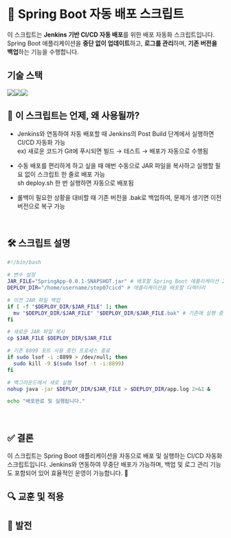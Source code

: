 # 🚀 Spring Boot 자동 배포 스크립트
이 스크립트는 **Jenkins 기반 CI/CD 자동 배포**를 위한 배포 자동화 스크립트입니다.  
Spring Boot 애플리케이션을 **중단 없이 업데이트**하고, **로그를 관리**하며, **기존 버전을 백업**하는 기능을 수행합니다.<br>

## 기술 스택
<img src="https://img.shields.io/badge/Java-007396?style=for-the-badge&logo=java&logoColor=white"><img src="https://img.shields.io/badge/Linux-FCC624?style=for-the-badge&logo=linux&logoColor=black"><img src="https://img.shields.io/badge/Jenkins-D24939?style=for-the-badge&logo=Jenkins&logoColor=white">

## 📌 이 스크립트는 언제, 왜 사용될까?
- Jenkins와 연동하여 자동 배포할 때
Jenkins의 Post Build 단계에서 실행하면 CI/CD 자동화 가능<br>
ex) 새로운 코드가 Git에 푸시되면 빌드 → 테스트 → 배포가 자동으로 수행됨

- 수동 배포를 편리하게 하고 싶을 때
매번 수동으로 JAR 파일을 복사하고 실행할 필요 없이 스크립트 한 줄로 배포 가능<br>
sh deploy.sh 한 번 실행하면 자동으로 배포됨

- 롤백이 필요한 상황을 대비할 때
기존 버전을 .bak로 백업하여, 문제가 생기면 이전 버전으로 복구 가능

<br>

## 🛠 스크립트 설명
```bash
#!/bin/bash

# 변수 설정
JAR_FILE="SpringApp-0.0.1-SNAPSHOT.jar" # 배포할 Spring Boot 애플리케이션 JAR 파일 이름
DEPLOY_DIR="/home/username/step07cicd" # 애플리케이션을 배포할 디렉터리

# 이전 JAR 파일 백업
if [ -f "$DEPLOY_DIR/$JAR_FILE" ]; then 
  mv "$DEPLOY_DIR/$JAR_FILE" "$DEPLOY_DIR/$JAR_FILE.bak" # 기존에 실행 중이던 JAR 파일이 있다면 .bak 확장자로 변경하여 백업
fi

# 새로운 JAR 파일 복사
cp $JAR_FILE $DEPLOY_DIR/$JAR_FILE 

# 기존 8899 포트 사용 중인 프로세스 종료
if sudo lsof -i :8899 > /dev/null; then
  sudo kill -9 $(sudo lsof -t -i:8899)
fi

# 백그라운드에서 새로 실행
nohup java -jar $DEPLOY_DIR/$JAR_FILE > $DEPLOY_DIR/app.log 2>&1 &

echo "배포완료 및 실행됩니다."
```

<br>

## ✅ 결론
이 스크립트는 Spring Boot 애플리케이션을 자동으로 배포 및 실행하는 CI/CD 자동화 스크립트입니다.
Jenkins와 연동하여 무중단 배포가 가능하며, 백업 및 로그 관리 기능도 포함되어 있어 효율적인 운영이 가능합니다. 🚀

## 🔍 교훈 및 적용

## 🌱 발전
